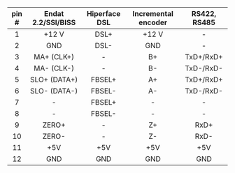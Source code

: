 | **pin #** | **Endat 2.2/SSI/BISS** | **Hiperface DSL** | **Incremental encoder** | **RS422, RS485** |
| :---: | :---: | :---: | :---: | :---: |
| 1 | +12 V | DSL+ | +12 V | - |
| 2 | GND | DSL- | GND | - |
| 3 | MA+ (CLK+) | - | B+ | TxD+/RxD+ |
| 4 | MA- (CLK-) | - | B- | TxD-/RxD- |
| 5 | SLO+ (DATA+) | FBSEL+ | A+ | TxD+/RxD+ |
| 6 | SLO- (DATA-) | FBSEL- | A- | TxD-/RxD- |
| 7 | - | FBSEL+ | - | - |
| 8 | - | FBSEL- | - | - |
| 9 | ZERO+ | - | Z+ | RxD+ |
| 10 | ZERO- | - | Z- | RxD- |
| 11 | +5V | +5V | +5V | +5V |
| 12 | GND | GND | GND | GND |
